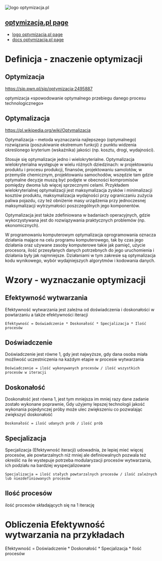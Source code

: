 ![logo optymizacja.pl](https://logo.optymizacja.pl/1/cover.png)
## [optymizacja.pl page](https://www.optymizacja.pl/)
+ [logo optymizacja.pl page](https://logo.optymizacja.pl/)
+ [docs optymizacja.pl page](https://docs.optymizacja.pl/)


# Definicja - znaczenie optymizacji

## Optymizacja
https://sjp.pwn.pl/sjp/optymizacja;2495887

optymizacja «spowodowanie optymalnego przebiegu danego procesu technologicznego» 



## Optymalizacja
https://pl.wikipedia.org/wiki/Optymalizacja


Optymalizacja – metoda wyznaczania najlepszego (optymalnego) rozwiązania (poszukiwanie ekstremum funkcji) z punktu widzenia określonego kryterium (wskaźnika) jakości (np. kosztu, drogi, wydajności).

Stosuje się optymalizacje jedno i wielokryterialne. Optymalizacja wielokryterialna występuje w wielu różnych dziedzinach: w projektowaniu produktu i procesu produkcji, finansów, projektowaniu samolotów, w przemyśle chemicznym, projektowaniu samochodów, wszędzie tam gdzie optymalne decyzje muszą być podjęte w obecności kompromisów pomiędzy dwoma lub więcej sprzecznymi celami. Przykładem wielokryterialnej optymalizacji jest maksymalizacja zysków i minimalizacji kosztów produktu, maksymalizacja wydajności przy ograniczaniu zużycia paliwa pojazdu, czy też obniżenie masy urządzenia przy jednoczesnej maksymalizacji wytrzymałości poszczególnych jego komponentów.

Optymalizacja jest także zdefiniowana w badaniach operacyjnych, gdzie wykorzystywana jest do rozwiązywania praktycznych problemów (np. ekonomicznych).

W programowaniu komputerowym optymalizacja oprogramowania oznacza działania mające na celu programu komputerowego, tak by czas jego działania oraz używane zasoby komputerowe takie jak pamięć, użycie procesora, ilość przesyłanych danych potrzebnych do jego uruchomienia i działania były jak najmniejsze. Działaniami w tym zakresie są optymalizacja kodu wynikowego, wybór wydajniejszych algorytmów i kodowania danych. 


# Wzory - wyznaczanie optymizacji


## Efektywność wytwarzania
Efektywność wytwarzania jest zależna od doświadczenia i doskonałości w powtarzaniu a także efektywności iteracji

    Efektywność = Doświadczenie * Doskonałość * Specjalizacja * Ilość procesów

## Doświadczenie
Doświadczenie jest równe 1, gdy jest najwyższe, gdy dana osoba miała możliwość uczestniczenia na każdym etapie w procesie wytwarzania

    Doświadczenie = ilość wykonywanych procesów / ilość wszystkich procesów w iteracji

## Doskonałość
Doskonałość jest równa 1, jest tym mniejsza im mniej razy dane zadanie zostało wykonane poprawnie,
Gdy użyjemy lepszej technologii jakość wykonania pojedynczej próby może ulec zwiększeniu co pozwalając zwiększyć doskonałość

    Doskonałość = ilość udanych prób / ilość prób


## Specjalizacja
Specjalizacja (Efektywność iteracji) udowadnia, że lepiej mieć więcej procesów, ale powtarzalnych niż mniej ale definiowalnych
pozwala też określić na ile wystepuje potrzeba modularyzacji procesów wytwarzania, ich podziału na bardziej wyspecjalizowane 

    Specjalizacja = ilość stałych powtarzalnych procesów / ilość zależnych lub niezdefiniowanych procesów   


## Ilość procesów
ilość procesów składających się na 1 iterację


# Obliczenia Efektywność wytwarzania na przykładach

Efektywność = Doświadczenie * Doskonałość * Specjalizacja * Ilość procesów



